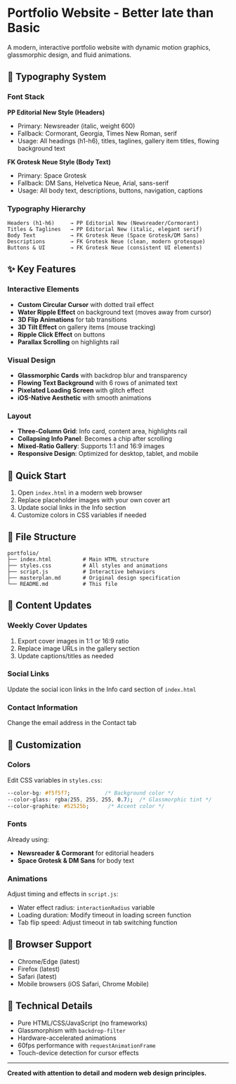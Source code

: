 # Portfolio Website - Better late than Basic

A modern, interactive portfolio website with dynamic motion graphics, glassmorphic design, and fluid animations.

## 🎨 Typography System

### Font Stack

**PP Editorial New Style (Headers)**
- Primary: Newsreader (italic, weight 600)
- Fallback: Cormorant, Georgia, Times New Roman, serif
- Usage: All headings (h1-h6), titles, taglines, gallery item titles, flowing background text

**FK Grotesk Neue Style (Body Text)**
- Primary: Space Grotesk
- Fallback: DM Sans, Helvetica Neue, Arial, sans-serif
- Usage: All body text, descriptions, buttons, navigation, captions

### Typography Hierarchy

```
Headers (h1-h6)     → PP Editorial New (Newsreader/Cormorant)
Titles & Taglines   → PP Editorial New (italic, elegant serif)
Body Text           → FK Grotesk Neue (Space Grotesk/DM Sans)
Descriptions        → FK Grotesk Neue (clean, modern grotesque)
Buttons & UI        → FK Grotesk Neue (consistent UI elements)
```

## ✨ Key Features

### Interactive Elements
- **Custom Circular Cursor** with dotted trail effect
- **Water Ripple Effect** on background text (moves away from cursor)
- **3D Flip Animations** for tab transitions
- **3D Tilt Effect** on gallery items (mouse tracking)
- **Ripple Click Effect** on buttons
- **Parallax Scrolling** on highlights rail

### Visual Design
- **Glassmorphic Cards** with backdrop blur and transparency
- **Flowing Text Background** with 6 rows of animated text
- **Pixelated Loading Screen** with glitch effect
- **iOS-Native Aesthetic** with smooth animations

### Layout
- **Three-Column Grid**: Info card, content area, highlights rail
- **Collapsing Info Panel**: Becomes a chip after scrolling
- **Mixed-Ratio Gallery**: Supports 1:1 and 16:9 images
- **Responsive Design**: Optimized for desktop, tablet, and mobile

## 🚀 Quick Start

1. Open `index.html` in a modern web browser
2. Replace placeholder images with your own cover art
3. Update social links in the Info section
4. Customize colors in CSS variables if needed

## 📁 File Structure

```
portfolio/
├── index.html          # Main HTML structure
├── styles.css          # All styles and animations
├── script.js           # Interactive behaviors
├── masterplan.md       # Original design specification
└── README.md           # This file
```

## 🎯 Content Updates

### Weekly Cover Updates
1. Export cover images in 1:1 or 16:9 ratio
2. Replace image URLs in the gallery section
3. Update captions/titles as needed

### Social Links
Update the social icon links in the Info card section of `index.html`

### Contact Information
Change the email address in the Contact tab

## 🎨 Customization

### Colors
Edit CSS variables in `styles.css`:
```css
--color-bg: #f5f5f7;           /* Background color */
--color-glass: rgba(255, 255, 255, 0.7);  /* Glassmorphic tint */
--color-graphite: #52525b;      /* Accent color */
```

### Fonts
Already using:
- **Newsreader & Cormorant** for editorial headers
- **Space Grotesk & DM Sans** for body text

### Animations
Adjust timing and effects in `script.js`:
- Water effect radius: `interactionRadius` variable
- Loading duration: Modify timeout in loading screen function
- Tab flip speed: Adjust timeout in tab switching function

## 📱 Browser Support

- Chrome/Edge (latest)
- Firefox (latest)
- Safari (latest)
- Mobile browsers (iOS Safari, Chrome Mobile)

## 🔧 Technical Details

- Pure HTML/CSS/JavaScript (no frameworks)
- Glassmorphism with `backdrop-filter`
- Hardware-accelerated animations
- 60fps performance with `requestAnimationFrame`
- Touch-device detection for cursor effects

---

**Created with attention to detail and modern web design principles.**

